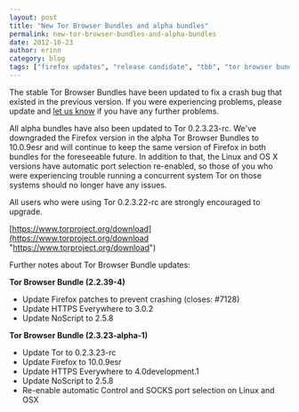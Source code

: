 ```yaml
---
layout: post
title: "New Tor Browser Bundles and alpha bundles"
permalink: new-tor-browser-bundles-and-alpha-bundles
date: 2012-10-23
author: erinn
category: blog
tags: ["firefox updates", "release candidate", "tbb", "tor browser bundle"]
---
```


The stable Tor Browser Bundles have been updated to fix a crash bug that existed in the previous version. If you were experiencing problems, please update and [let us know](https://trac.torproject.org) if you have any further problems.

All alpha bundles have also been updated to Tor 0.2.3.23-rc. We've downgraded the Firefox version in the alpha Tor Browser Bundles to 10.0.9esr and will continue to keep the same version of Firefox in both bundles for the foreseeable future. In addition to that, the Linux and OS X versions have automatic port selection re-enabled, so those of you who were experiencing trouble running a concurrent system Tor on those systems should no longer have any issues.

All users who were using Tor 0.2.3.22-rc are strongly encouraged to upgrade.

[https://www.torproject.org/download](https://www.torproject.org/download "https://www.torproject.org/download")

Further notes about Tor Browser Bundle updates:

**Tor Browser Bundle (2.2.39-4)**

- Update Firefox patches to prevent crashing (closes: #7128)
- Update HTTPS Everywhere to 3.0.2
- Update NoScript to 2.5.8

**Tor Browser Bundle (2.3.23-alpha-1)**

- Update Tor to 0.2.3.23-rc
- Update Firefox to 10.0.9esr
- Update HTTPS Everywhere to 4.0development.1
- Update NoScript to 2.5.8
- Re-enable automatic Control and SOCKS port selection on Linux and OSX

